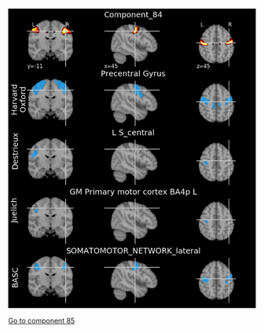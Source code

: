![84](preliminary/84.jpg "Component 84")

[Go to component 85](https://parietal-inria.github.io/MODL_atlas/128/85 "Component 85")
